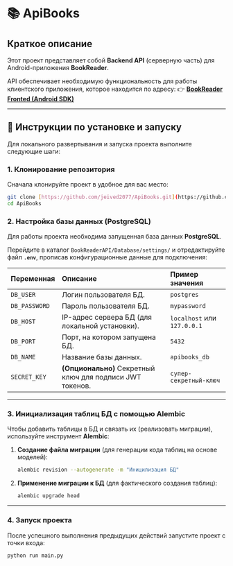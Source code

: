 # 📚 ApiBooks

## Краткое описание

Этот проект представляет собой **Backend API** (серверную часть) для Android-приложения **BookReader**.

API обеспечивает необходимую функциональность для работы клиентского приложения, которое находится по адресу:
👉 **[BookReader Fronted (Android SDK)](https://github.com/jeived2077/PortBookReaderFrontedToAndroidSDK.git)**

***

## 🚀 Инструкции по установке и запуску

Для локального развертывания и запуска проекта выполните следующие шаги:

### 1. Клонирование репозитория

Сначала клонируйте проект в удобное для вас место:

```bash
git clone [https://github.com/jeived2077/ApiBooks.git](https://github.com/jeived2077/ApiBooks.git)
cd ApiBooks

```

### 2. Настройка базы данных (PostgreSQL)

Для работы проекта необходима запущенная база данных **PostgreSQL**.

Перейдите в каталог `BookReaderAPI/Database/settings/` и отредактируйте файл **`.env`**, прописав конфигурационные данные для подключения:

| Переменная | Описание | Пример значения |
| :--- | :--- | :--- |
| `DB_USER` | Логин пользователя БД. | `postgres` |
| `DB_PASSWORD` | Пароль пользователя БД. | `mypassword` |
| `DB_HOST` | IP-адрес сервера БД (для локальной установки). | `localhost` или `127.0.0.1` |
| `DB_PORT` | Порт, на котором запущена БД. | `5432` |
| `DB_NAME` | Название базы данных. | `apibooks_db` |
| `SECRET_KEY` | **(Опционально)** Секретный ключ для подписи JWT токенов. | `супер-секретный-ключ` |

***

### 3. Инициализация таблиц БД с помощью Alembic

Чтобы добавить таблицы в БД и связать их (реализовать миграции), используйте инструмент **Alembic**:

1.  **Создание файла миграции** (для генерации кода таблиц на основе моделей):
    ```bash
    alembic revision --autogenerate -m "Иницилизация БД"
    ```

2.  **Применение миграции к БД** (для фактического создания таблиц):
    ```bash
    alembic upgrade head
    ```

***

### 4. Запуск проекта

После успешного выполнения предыдущих действий запустите проект с точки входа:

```bash
python run main.py
